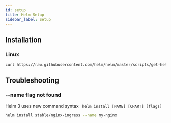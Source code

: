 ```yaml
---
id: setup
title: Helm Setup
sidebar_label: Setup
---
```


## Installation

### Linux 

```bash
curl https://raw.githubusercontent.com/helm/helm/master/scripts/get-helm-3 | bash
```

## Troubleshooting

### --name flag not found

Helm 3 uses new command syntax ` helm install [NAME] [CHART] [flags]`

```bash
helm install stable/nginx-ingress --name my-nginx
```

